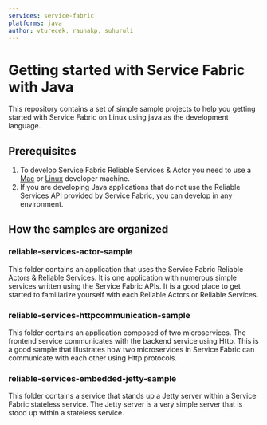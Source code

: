 ```yaml
---
services: service-fabric
platforms: java
author: vturecek, raunakp, suhuruli
---
```


# Getting started with Service Fabric with Java

This repository contains a set of simple sample projects to help you getting started with Service Fabric on Linux using java as the development language. 

## Prerequisites 

1. To develop Service Fabric Reliable Services & Actor you need to use a [Mac](https://docs.microsoft.com/en-us/azure/service-fabric/service-fabric-get-started-mac) or [Linux](https://docs.microsoft.com/en-us/azure/service-fabric/service-fabric-get-started-linux) developer machine. 
2. If you are developing Java applications that do not use the Reliable Services API provided by Service Fabric, you can develop in any environment. 

## How the samples are organized

### reliable-services-actor-sample

This folder contains an application that uses the Service Fabric Reliable Actors & Reliable Services. It is one application with numerous simple services written using the Service Fabric APIs. It is a good place to get started to familiarize yourself with each Reliable Actors or Reliable Services. 

### reliable-services-httpcommunication-sample

This folder contains an application composed of two microservices. The frontend service communicates with the backend service using Http. This is a good sample that illustrates how two microservices in Service Fabric can communicate with each other using Http protocols. 

### reliable-services-embedded-jetty-sample

This folder contains a service that stands up a Jetty server within a Service Fabric stateless service. The Jetty server is a very simple server that is stood up within a stateless service. 

